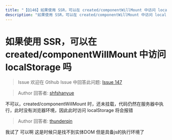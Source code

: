 ```yaml
---
title: "【Q146】如果使用 SSR，可以在 created/componentWillMount 中访问 localStorage 吗 | react,vue高频面试题"
description: "如果使用 SSR，可以在 created/componentWillMount 中访问 localStorage 吗    不可以，created/componentWillMount 时，还未挂载，代码仍然在服务器中执行，此时没有浏览器环境，因此此时访问 localStorage 将会报错  字节跳动面试题、阿里腾讯面试题、美团小米面试题。"
---
```


# 如果使用 SSR，可以在 created/componentWillMount 中访问 localStorage 吗

> Issue
> 欢迎在 Gtihub Issue 中回答此问题: [Issue 147](https://github.com/shfshanyue/Daily-Question/issues/147)

> Author
> 回答者: [shfshanyue](https://github.com/shfshanyue)

不可以，created/componentWillMount 时，还未挂载，代码仍然在服务器中执行，此时没有浏览器环境，因此此时访问 localStorage 将会报错

> Author
> 回答者: [thunderqin](https://github.com/thunderqin)

我试了 可以啊 这是时候只是找不到实体DOM 但是具备js的执行环境了
